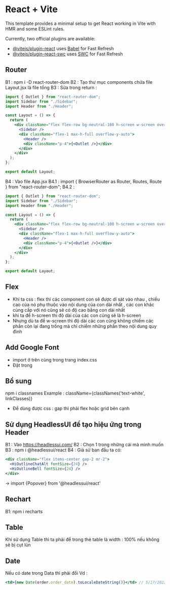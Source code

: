 # React + Vite

This template provides a minimal setup to get React working in Vite with HMR and some ESLint rules.

Currently, two official plugins are available:

- [@vitejs/plugin-react](https://github.com/vitejs/vite-plugin-react/blob/main/packages/plugin-react/README.md) uses [Babel](https://babeljs.io/) for Fast Refresh
- [@vitejs/plugin-react-swc](https://github.com/vitejs/vite-plugin-react-swc) uses [SWC](https://swc.rs/) for Fast Refresh

## Router

B1 : npm i -D react-router-dom
B2 : Tạo thư mục components chứa file Layout.jsx là file tổng
B3 : Sửa trong return :

```jsx
import { Outlet } from "react-router-dom";
import Sidebar from "./Sidebar";
import Header from "./Header";

const Layout = () => {
  return (
    <div className="flex flex-row bg-neutral-100 h-screen w-screen overflow-hidden">
      <Sidebar />
      <div className="flex-1 max-h-full overflow-y-auto">
        <Header />
        <div className="p-4">{<Outlet />}</div>
      </div>
    </div>
  );
};

export default Layout;
```

B4 : Vào file App.jsx
B4.1 : import { BrowserRouter as Router, Routes, Route } from "react-router-dom";
B4.2 :

```jsx
import { Outlet } from "react-router-dom";
import Sidebar from "./Sidebar";
import Header from "./Header";

const Layout = () => {
  return (
    <div className="flex flex-row bg-neutral-100 h-screen w-screen overflow-hidden">
      <Sidebar />
      <div className="flex-1 max-h-full overflow-y-auto">
        <Header />
        <div className="p-4">{<Outlet />}</div>
      </div>
    </div>
  );
};

export default Layout;
```

## Flex

- Khi ta css : flex thì các component con sẽ được dí sát vào nhau , chiều cao của nó phụ thuộc vào nội dung của con dài nhất , các con khác cùng cấp với nó cũng sẽ có độ cao bằng con dài nhất
- khi ta để h-screen thì độ dài của các con cũng sẽ là h-screen
- Nhưng dù ta để w-screen thì độ dài các con cũng không chiếm các phần còn lại đang trống mà chỉ chiểm những phần theo nội dung quy đinh

## Add Google Font

- import ở trên cùng trong trang index.css
- Đặt trong

## Bổ sung

npm i classnames
Example : className={classNames('text-white', linkClasses)}

- Để dùng được css : gap thì phải flex hoặc grid bên cạnh

## Sử dụng HeadlessUI để tạo hiệu ứng trong Header

B1 : Vào https://headlessui.com/
B2 : Chọn 1 trong những cái mà mình muốn
B3 : npm i @headlessui/react
B4 : Giả sử ban đầu ta có:

```jsx
<div className="flex items-center gap-2 mr-2">
  <HiOutlineChatAlt fontSize={24} />
  <HiOutlineBell fontSize={24} />
</div>
```

-> import {Popover} from '@headlessui/react'

## Rechart

B1: npm i recharts

## Table

Khi sử dụng Table thì ta phải để trong thẻ table là width : 100% nếu không sẽ bị cụt lủn

## Date

Nếu có date trong Data thì phải đổi
Vd :

```jsx
<td>{new Date(order.order_date).toLocaleDateString()}</td> // 5/17/2022
```
